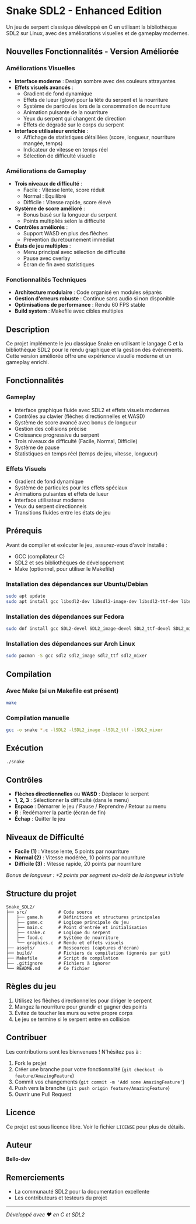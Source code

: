 # Snake SDL2 - Enhanced Edition

Un jeu de serpent classique développé en C en utilisant la bibliothèque SDL2 sur Linux, avec des améliorations visuelles et de gameplay modernes.

## Nouvelles Fonctionnalités - Version Améliorée

### Améliorations Visuelles
- **Interface moderne** : Design sombre avec des couleurs attrayantes
- **Effets visuels avancés** :
  - Gradient de fond dynamique
  - Effets de lueur (glow) pour la tête du serpent et la nourriture
  - Système de particules lors de la consommation de nourriture
  - Animation pulsante de la nourriture
  - Yeux du serpent qui changent de direction
  - Effets de dégradé sur le corps du serpent
- **Interface utilisateur enrichie** :
  - Affichage de statistiques détaillées (score, longueur, nourriture mangée, temps)
  - Indicateur de vitesse en temps réel
  - Sélection de difficulté visuelle

### Améliorations de Gameplay
- **Trois niveaux de difficulté** :
  - Facile : Vitesse lente, score réduit
  - Normal : Équilibré
  - Difficile : Vitesse rapide, score élevé
- **Système de score amélioré** :
  - Bonus basé sur la longueur du serpent
  - Points multipliés selon la difficulté
- **Contrôles améliorés** :
  - Support WASD en plus des flèches
  - Prévention du retournement immédiat
- **États de jeu multiples** :
  - Menu principal avec sélection de difficulté
  - Pause avec overlay
  - Écran de fin avec statistiques

### Fonctionnalités Techniques
- **Architecture modulaire** : Code organisé en modules séparés
- **Gestion d'erreurs robuste** : Continue sans audio si non disponible
- **Optimisations de performance** : Rendu 60 FPS stable
- **Build system** : Makefile avec cibles multiples

## Description

Ce projet implémente le jeu classique Snake en utilisant le langage C et la bibliothèque SDL2 pour le rendu graphique et la gestion des événements. Cette version améliorée offre une expérience visuelle moderne et un gameplay enrichi.

## Fonctionnalités

### Gameplay
- Interface graphique fluide avec SDL2 et effets visuels modernes
- Contrôles au clavier (flèches directionnelles et WASD)
- Système de score avancé avec bonus de longueur
- Gestion des collisions précise
- Croissance progressive du serpent
- Trois niveaux de difficulté (Facile, Normal, Difficile)
- Système de pause
- Statistiques en temps réel (temps de jeu, vitesse, longueur)

### Effets Visuels
- Gradient de fond dynamique
- Système de particules pour les effets spéciaux
- Animations pulsantes et effets de lueur
- Interface utilisateur moderne
- Yeux du serpent directionnels
- Transitions fluides entre les états de jeu

## Prérequis

Avant de compiler et exécuter le jeu, assurez-vous d'avoir installé :

- GCC (compilateur C)
- SDL2 et ses bibliothèques de développement
- Make (optionnel, pour utiliser le Makefile)

### Installation des dépendances sur Ubuntu/Debian

```bash
sudo apt update
sudo apt install gcc libsdl2-dev libsdl2-image-dev libsdl2-ttf-dev libsdl2-mixer-dev
```

### Installation des dépendances sur Fedora

```bash
sudo dnf install gcc SDL2-devel SDL2_image-devel SDL2_ttf-devel SDL2_mixer-devel
```

### Installation des dépendances sur Arch Linux

```bash
sudo pacman -S gcc sdl2 sdl2_image sdl2_ttf sdl2_mixer
```

## Compilation

### Avec Make (si un Makefile est présent)

```bash
make
```

### Compilation manuelle

```bash
gcc -o snake *.c -lSDL2 -lSDL2_image -lSDL2_ttf -lSDL2_mixer
```

## Exécution

```bash
./snake
```

## Contrôles

- **Flèches directionnelles** ou **WASD** : Déplacer le serpent
- **1, 2, 3** : Sélectionner la difficulté (dans le menu)
- **Espace** : Démarrer le jeu / Pause / Reprendre / Retour au menu
- **R** : Redémarrer la partie (écran de fin)
- **Échap** : Quitter le jeu

## Niveaux de Difficulté

- **Facile (1)** : Vitesse lente, 5 points par nourriture
- **Normal (2)** : Vitesse modérée, 10 points par nourriture  
- **Difficile (3)** : Vitesse rapide, 20 points par nourriture

*Bonus de longueur : +2 points par segment au-delà de la longueur initiale*

## Structure du projet

```
Snake_SDL2/
├── src/            # Code source
│   ├── game.h      # Définitions et structures principales
│   ├── game.c      # Logique principale du jeu
│   ├── main.c      # Point d'entrée et initialisation
│   ├── snake.c     # Logique du serpent
│   ├── food.c      # Système de nourriture
│   └── graphics.c  # Rendu et effets visuels
├── assets/         # Ressources (captures d'écran)
├── build/          # Fichiers de compilation (ignorés par git)
├── Makefile        # Script de compilation
├── .gitignore      # Fichiers à ignorer
└── README.md       # Ce fichier
```

## Règles du jeu

1. Utilisez les flèches directionnelles pour diriger le serpent
2. Mangez la nourriture pour grandir et gagner des points
3. Évitez de toucher les murs ou votre propre corps
4. Le jeu se termine si le serpent entre en collision

## Contribuer

Les contributions sont les bienvenues ! N'hésitez pas à :

1. Fork le projet
2. Créer une branche pour votre fonctionnalité (`git checkout -b feature/AmazingFeature`)
3. Commit vos changements (`git commit -m 'Add some AmazingFeature'`)
4. Push vers la branche (`git push origin feature/AmazingFeature`)
5. Ouvrir une Pull Request

## Licence

Ce projet est sous licence libre. Voir le fichier `LICENSE` pour plus de détails.

## Auteur

**Bello-dev**

## Remerciements

- La communauté SDL2 pour la documentation excellente
- Les contributeurs et testeurs du projet

---

*Développé avec ❤️ en C et SDL2*
